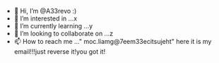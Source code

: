 - 👋 Hi, I’m @A33revo :)
- 👀 I’m interested in ...x
- 🌱 I’m currently learning ...y
- 💞️ I’m looking to collaborate on ...z
- 📫 How to reach me ..." moc.liamg@7eem33ecitsujeht" here  it is  my email!!!just reverse it!you got it!

